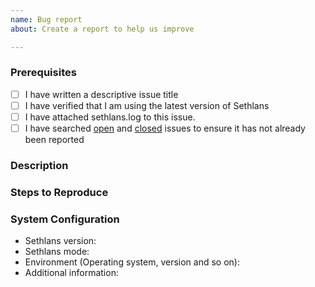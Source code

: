 ```yaml
---
name: Bug report
about: Create a report to help us improve

---
```


### Prerequisites

- [ ] I have written a descriptive issue title
- [ ] I have verified that I am using the latest version of Sethlans
- [ ] I have attached sethlans.log to this issue.
- [ ] I have searched [open](https://github.com/dryad-naiad-software/sethlans/issues) and [closed](https://github.com/dryad-naiad-software/sethlans/issues?q=is%3Aissue+is%3Aclosed) issues to ensure it has not already been reported

### Description
<!-- A description of the bug or feature -->

### Steps to Reproduce
<!-- List of steps, sample code, failing test or link to a project that reproduces the behavior.
     Make sure you place a stack trace inside a code (```) block to avoid linking unrelated issues -->

### System Configuration
<!-- Tell us about the environment where you are experiencing the bug -->

- Sethlans version:
- Sethlans mode:
- Environment (Operating system, version and so on):
- Additional information:
